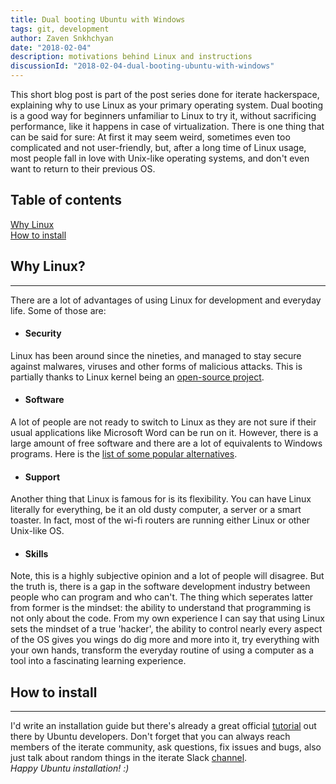 ```yaml
---
title: Dual booting Ubuntu with Windows
tags: git, development
author: Zaven Snkhchyan
date: "2018-02-04"
description: motivations behind Linux and instructions
discussionId: "2018-02-04-dual-booting-ubuntu-with-windows"
---
```


This short blog post is part of the post series done for iterate hackerspace, explaining why to use Linux as your primary operating system. Dual booting is a good way for beginners unfamiliar to Linux to try it, without sacrificing performance, like it happens in case of virtualization. There is one thing that can be said for sure: At first it may seem weird, sometimes even too complicated and not user-friendly, but, after a long time of Linux usage, most people fall in love with Unix-like operating systems, and don't even want to return to their previous OS. 

## Table of contents
[Why Linux](#why-linux-)   
[How to install](#how-to-install)

## Why Linux?
-----------
There are a lot of advantages of using Linux for development and everyday life. Some of those are:
* #### Security
Linux has been around since the nineties, and managed to stay secure against malwares, viruses and other forms of malicious attacks. This is partially thanks to Linux kernel being an [open-source project](https://github.com/torvalds/linux).

* #### Software
A lot of people are not ready to switch to Linux as they are not sure if their usual applications like Microsoft Word can be run on it. However, there is a large amount of free software and there are a lot of equivalents to Windows programs.
Here is the [list of some popular alternatives](http://wiki.linuxquestions.org/wiki/Linux_software_equivalent_to_Windows_software#Office_and_Productivity).

* #### Support
Another thing that Linux is famous for is its flexibility. You can have Linux literally for everything, be it an old dusty computer, a server or a smart toaster. In fact, most of the wi-fi routers are running either Linux or other Unix-like OS.

* #### Skills
Note, this is a highly subjective opinion and a lot of people will disagree. But the truth is, there is a gap in the software development industry between people who can program and who can't. The thing which seperates latter from former is the mindset: the ability to understand that programming is not only about the code. From my own experience I can say that using Linux sets the mindset of a true 'hacker', the ability to control nearly every aspect of the OS gives you wings do dig more and more into it, try everything with your own hands, transform the everyday routine of using a computer as a tool into a fascinating learning experience.

## How to install
-------------
I'd write an installation guide but there's already a great official [tutorial](https://tutorials.ubuntu.com/tutorial/tutorial-install-ubuntu-desktop#0) out there by Ubuntu developers. Don't forget that you can always reach members of the iterate community, ask questions, fix issues and bugs, also just talk about random things in the iterate Slack [channel](https://iterate-hackerspace.slack.com/messages).   
*Happy Ubuntu installation! :)*
